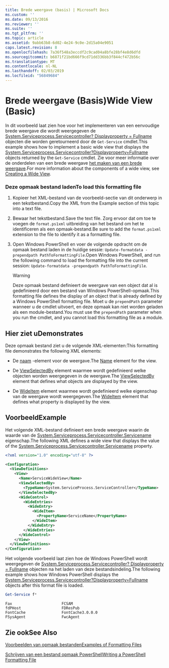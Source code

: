 ```yaml
---
title: Brede weergave (basis) | Microsoft Docs
ms.custom: ''
ms.date: 09/13/2016
ms.reviewer: ''
ms.suite: ''
ms.tgt_pltfrm: ''
ms.topic: article
ms.assetid: 9abb63b8-6d02-4e24-9c0e-2d15a04e9051
caps.latest.revision: 8
ms.openlocfilehash: 7a36f548a3eccdf2c9cad04a8bfe28bf4e8d6dfd
ms.sourcegitcommit: b6871f21bd666f9cd71dd336bb3f844cf472b56c
ms.translationtype: MT
ms.contentlocale: nl-NL
ms.lasthandoff: 02/03/2019
ms.locfileid: "56849684"
---
```

# <a name="wide-view-basic"></a><span data-ttu-id="6fe5a-102">Brede weergave (Basis)</span><span class="sxs-lookup"><span data-stu-id="6fe5a-102">Wide View (Basic)</span></span>

<span data-ttu-id="6fe5a-103">In dit voorbeeld laat zien hoe voor het implementeren van een eenvoudige brede weergave die wordt weergegeven de [System.Serviceprocess.Servicecontroller? Displayproperty = Fullname](/dotnet/api/System.ServiceProcess.ServiceController) objecten die worden geretourneerd door de `Get-Service` cmdlet.</span><span class="sxs-lookup"><span data-stu-id="6fe5a-103">This example shows how to implement a basic wide view that displays the [System.Serviceprocess.Servicecontroller?Displayproperty=Fullname](/dotnet/api/System.ServiceProcess.ServiceController) objects returned by the `Get-Service` cmdlet.</span></span> <span data-ttu-id="6fe5a-104">Zie voor meer informatie over de onderdelen van een brede weergave [het maken van een brede weergave](./creating-a-wide-view.md).</span><span class="sxs-lookup"><span data-stu-id="6fe5a-104">For more information about the components of a wide view, see [Creating a Wide View](./creating-a-wide-view.md).</span></span>

### <a name="to-load-this-formatting-file"></a><span data-ttu-id="6fe5a-105">Deze opmaak bestand laden</span><span class="sxs-lookup"><span data-stu-id="6fe5a-105">To load this formatting file</span></span>

1. <span data-ttu-id="6fe5a-106">Kopieer het XML-bestand van de voorbeeld-sectie van dit onderwerp in een tekstbestand.</span><span class="sxs-lookup"><span data-stu-id="6fe5a-106">Copy the XML from the Example section of this topic into a text file.</span></span>

2. <span data-ttu-id="6fe5a-107">Bewaar het tekstbestand.</span><span class="sxs-lookup"><span data-stu-id="6fe5a-107">Save the text file.</span></span> <span data-ttu-id="6fe5a-108">Zorg ervoor dat om toe te voegen de `format.ps1xml` uitbreiding van het bestand om het te identificeren als een opmaak-bestand.</span><span class="sxs-lookup"><span data-stu-id="6fe5a-108">Be sure to add the `format.ps1xml` extension to the file to identify it as a formatting file.</span></span>

3. <span data-ttu-id="6fe5a-109">Open Windows PowerShell en voer de volgende opdracht om de opmaak bestand laden in de huidige sessie: `Update-formatdata -prependpath PathToFormattingFile`.</span><span class="sxs-lookup"><span data-stu-id="6fe5a-109">Open Windows PowerShell, and run the following command to load the formatting file into the current session: `Update-formatdata -prependpath PathToFormattingFile`.</span></span>

   > [!WARNING]
   > <span data-ttu-id="6fe5a-110">Deze opmaak bestand definieert de weergave van een object dat al is gedefinieerd door een bestand van Windows PowerShell-opmaak.</span><span class="sxs-lookup"><span data-stu-id="6fe5a-110">This formatting file defines the display of an object that is already defined by a Windows PowerShell formatting file.</span></span> <span data-ttu-id="6fe5a-111">Moet u de `prependPath` parameter wanneer u de cmdlet uitvoert, en deze opmaak kan niet worden geladen als een module-bestand.</span><span class="sxs-lookup"><span data-stu-id="6fe5a-111">You must use the `prependPath` parameter when you run the cmdlet, and you cannot load this formatting file as a module.</span></span>

## <a name="demonstrates"></a><span data-ttu-id="6fe5a-112">Hier ziet u</span><span class="sxs-lookup"><span data-stu-id="6fe5a-112">Demonstrates</span></span>

<span data-ttu-id="6fe5a-113">Deze opmaak bestand ziet u de volgende XML-elementen:</span><span class="sxs-lookup"><span data-stu-id="6fe5a-113">This formatting file demonstrates the following XML elements:</span></span>

- <span data-ttu-id="6fe5a-114">De [naam](./name-element-for-view-format.md) -element voor de weergave.</span><span class="sxs-lookup"><span data-stu-id="6fe5a-114">The [Name](./name-element-for-view-format.md) element for the view.</span></span>

- <span data-ttu-id="6fe5a-115">De [ViewSelectedBy](./viewselectedby-element-format.md) element waarmee wordt gedefinieerd welke objecten worden weergegeven in de weergave.</span><span class="sxs-lookup"><span data-stu-id="6fe5a-115">The [ViewSelectedBy](./viewselectedby-element-format.md) element that defines what objects are displayed by the view.</span></span>

- <span data-ttu-id="6fe5a-116">De [WideItem](./wideitem-element-for-widecontrol-format.md) element waarmee wordt gedefinieerd welke eigenschap van de weergave wordt weergegeven.</span><span class="sxs-lookup"><span data-stu-id="6fe5a-116">The [WideItem](./wideitem-element-for-widecontrol-format.md) element that defines what property is displayed by the view.</span></span>

## <a name="example"></a><span data-ttu-id="6fe5a-117">Voorbeeld</span><span class="sxs-lookup"><span data-stu-id="6fe5a-117">Example</span></span>

<span data-ttu-id="6fe5a-118">Het volgende XML-bestand definieert een brede weergave waarin de waarde van de [System.Serviceprocess.Servicecontroller.Servicename](/dotnet/api/System.ServiceProcess.ServiceController.ServiceName) eigenschap.</span><span class="sxs-lookup"><span data-stu-id="6fe5a-118">The following XML defines a wide view that displays the value of the [System.Serviceprocess.Servicecontroller.Servicename](/dotnet/api/System.ServiceProcess.ServiceController.ServiceName) property.</span></span>

```xml
<?xml version="1.0" encoding="utf-8" ?>

<Configuration>
  <ViewDefinitions>
    <View>
      <Name>ServiceWideView</Name>
      <ViewSelectedBy>
        <TypeName>System.ServiceProcess.ServiceController</TypeName>
      </ViewSelectedBy>
      <WideControl>
        <WideEntries>
          <WideEntry>
            <WideItem>
              <PropertyName>ServiceName</PropertyName>
            </WideItem>
          </WideEntry>
        </WideEntries>
      </WideControl>
    </View>
  </ViewDefinitions>
</Configuration>
```

<span data-ttu-id="6fe5a-119">Het volgende voorbeeld laat zien hoe de Windows PowerShell wordt weergegeven de [System.Serviceprocess.Servicecontroller? Displayproperty = Fullname](/dotnet/api/System.ServiceProcess.ServiceController) objecten na het laden van deze bestandsindeling.</span><span class="sxs-lookup"><span data-stu-id="6fe5a-119">The following example shows how Windows PowerShell displays the [System.Serviceprocess.Servicecontroller?Displayproperty=Fullname](/dotnet/api/System.ServiceProcess.ServiceController) objects after this format file is loaded.</span></span>

```powershell
Get-Service f*
```

```output
Fax                      FCSAM
fdPHost                  FDResPub
FontCache                FontCache3.0.0.0
FSysAgent                FwcAgent
```

## <a name="see-also"></a><span data-ttu-id="6fe5a-120">Zie ook</span><span class="sxs-lookup"><span data-stu-id="6fe5a-120">See Also</span></span>

[<span data-ttu-id="6fe5a-121">Voorbeelden van opmaak bestanden</span><span class="sxs-lookup"><span data-stu-id="6fe5a-121">Examples of Formatting Files</span></span>](./examples-of-formatting-files.md)

[<span data-ttu-id="6fe5a-122">Schrijven van een bestand opmaak PowerShell</span><span class="sxs-lookup"><span data-stu-id="6fe5a-122">Writing a PowerShell Formatting File</span></span>](./writing-a-powershell-formatting-file.md)
